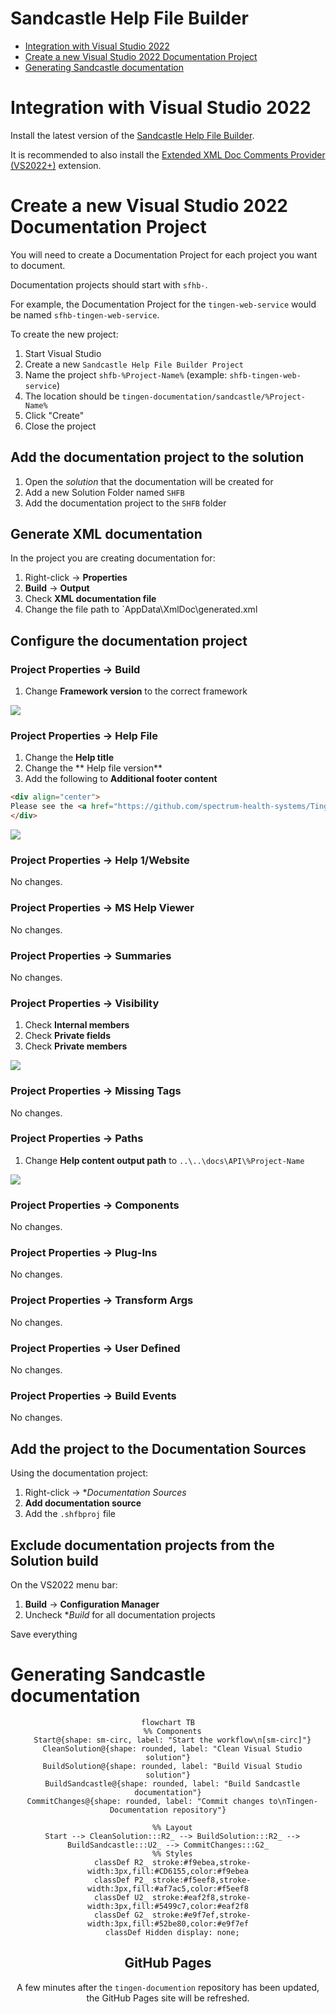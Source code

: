# Sandcastle Help File Builder

* [Integration with Visual Studio 2022](#integration-with-visual-studio-2022)
* [Create a new Visual Studio 2022 Documentation Project](#create-a-new-visual-studio-2022-documentation-project)
* [Generating Sandcastle documentation](#generating-sandcastle-documentation)


# Integration with Visual Studio 2022

Install the latest version of the [Sandcastle Help File Builder](https://github.com/EWSoftware/SHFB).

It is recommended to also install the [Extended XML Doc Comments Provider (VS2022+)](https://marketplace.visualstudio.com/items?itemName=EWoodruff.ExtendedDocCommentsProvider2022) extension.

# Create a new Visual Studio 2022 Documentation Project

You will need to create a Documentation Project for each project you want to document.

Documentation projects should start with `sfhb-`.

For example, the Documentation Project for the `tingen-web-service` would be named `sfhb-tingen-web-service`.

To create the new project:

1. Start Visual Studio
2. Create a new `Sandcastle Help File Builder Project`
3. Name the project `shfb-%Project-Name%` (example: `shfb-tingen-web-service`)
4. The location should be `tingen-documentation/sandcastle/%Project-Name%`
5. Click "Create"
6. Close the project

## Add the documentation project to the solution

1. Open the *solution* that the documentation will be created for
2. Add a new Solution Folder named `SHFB`
3. Add the documentation project to the `SHFB` folder

## Generate XML documentation

In the project you are creating documentation for:

1. Right-click -> **Properties**
2. **Build** -> **Output**
3. Check **XML documentation file**
4. Change the file path to `AppData\XmlDoc\generated.xml

## Configure the documentation project

### Project Properties -> Build

1. Change **Framework version** to the correct framework

![](./shfb/build.png)

### Project Properties -> Help File

1. Change the **Help title**
2. Change the ** Help file version**
3. Add the following to **Additional footer content**  
```html
<div align="center">
Please see the <a href="https://github.com/spectrum-health-systems/Tingen-Documentation">Tingen documentation</a> for more information.
</div>
```

![](./shfb/help-file.png)

### Project Properties -> Help 1/Website

No changes.

### Project Properties -> MS Help Viewer

No changes.

### Project Properties -> Summaries

No changes.

### Project Properties -> Visibility

1. Check **Internal members**
2. Check **Private fields**
3. Check **Private members**

![](./shfb/visibility.png)

### Project Properties -> Missing Tags

No changes.

### Project Properties -> Paths

1. Change **Help content output path** to `..\..\docs\API\%Project-Name`

![](./shfb/paths.png)

### Project Properties -> Components

No changes.

### Project Properties -> Plug-Ins

No changes.

### Project Properties -> Transform Args

No changes.

### Project Properties -> User Defined

No changes.

### Project Properties -> Build Events

No changes.

## Add the project to the Documentation Sources

Using the documentation project:

1. Right-click -> **Documentation Sources*
2. **Add documentation source**
3. Add the `.shfbproj` file

## Exclude documentation projects from the Solution build

On the VS2022 menu bar:

1. **Build** -> **Configuration Manager**
2. Uncheck **Build* for all documentation projects

Save everything

# Generating Sandcastle documentation

<div align="center">

```mermaid
flowchart TB
  %% Components
  Start@{shape: sm-circ, label: "Start the workflow\n[sm-circ]"}
  CleanSolution@{shape: rounded, label: "Clean Visual Studio solution"}
  BuildSolution@{shape: rounded, label: "Build Visual Studio solution"}
  BuildSandcastle@{shape: rounded, label: "Build Sandcastle documentation"}
  CommitChanges@{shape: rounded, label: "Commit changes to\nTingen-Documentation repository"}

  %% Layout
  Start --> CleanSolution:::R2_ --> BuildSolution:::R2_ --> BuildSandcastle:::U2_ --> CommitChanges:::G2_
  %% Styles
  classDef R2_ stroke:#f9ebea,stroke-width:3px,fill:#CD6155,color:#f9ebea
  classDef P2_ stroke:#f5eef8,stroke-width:3px,fill:#af7ac5,color:#f5eef8
  classDef U2_ stroke:#eaf2f8,stroke-width:3px,fill:#5499c7,color:#eaf2f8
  classDef G2_ stroke:#e9f7ef,stroke-width:3px,fill:#52be80,color:#e9f7ef
  classDef Hidden display: none;
```

## GitHub Pages

A few minutes after the `tingen-documention` repository has been updated, the GitHub Pages site will be refreshed.
